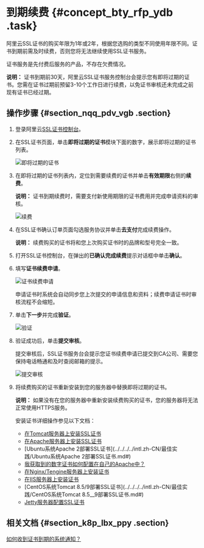 # 到期续费 {#concept_bty_rfp_ydb .task}

阿里云SSL证书的购买年限为1年或2年，根据您选购的类型不同使用年限不同。证书到期前需及时续费，否则您将无法继续使用SSL证书服务。

证书服务是先付费后服务的产品，不存在欠费情况。

**说明：** 证书到期前30天，阿里云SSL证书服务控制台会提示您有即将过期的证书。您需在证书过期前预留3-10个工作日进行续费，以免证书审核还未完成之前现有证书已经过期。

## 操作步骤 {#section_nqq_pdv_vgb .section}

1.  登录阿里云[SSL证书控制台](https://yundunnext.console.aliyun.com/?p=cas#/overview/cn-hangzhou)。
2.  在SSL证书页面，单击**即将过期的证书**模块下面的数字，展示即将过期的证书列表。

    ![即将过期的证书](http://static-aliyun-doc.oss-cn-hangzhou.aliyuncs.com/assets/img/13562/156713239047702_zh-CN.png)

3.  在即将过期的证书列表内，定位到需要续费的证书并单击**有效期限**右侧的**续费**。

    **说明：** 证书到期续费时，需要支付新使用期限的证书费用并完成申请资料的审核。

    ![续费](http://static-aliyun-doc.oss-cn-hangzhou.aliyuncs.com/assets/img/13562/156713239047721_zh-CN.png)

4.  在SSL证书确认订单页面勾选服务协议并单击**去支付**完成续费操作。

    **说明：** 续费购买的证书将和您上次购买证书时的品牌和型号完全一致。

5.  打开SSL证书控制台，在弹出的**已确认完成续费**提示对话框中单击**确认**。
6.  填写**证书续费申请**。

    ![证书续费申请](http://static-aliyun-doc.oss-cn-hangzhou.aliyuncs.com/assets/img/13562/156713239047723_zh-CN.png)

    申请证书时系统会自动同步您上次提交的申请信息和资料；续费申请证书时审核流程不会缩短。

7.  单击**下一步**并完成**验证**。

    ![验证](http://static-aliyun-doc.oss-cn-hangzhou.aliyuncs.com/assets/img/13562/156713239047725_zh-CN.png)

8.  验证成功后，单击**提交审核**。

    提交审核后，SSL证书服务台会提示您证书续费申请已提交到CA公司、需要您保持电话畅通和及时查阅邮箱的提示。

    ![提交审核](http://static-aliyun-doc.oss-cn-hangzhou.aliyuncs.com/assets/img/13562/156713239047727_zh-CN.png)

9.  将续费购买的证书重新安装到您的服务器中替换即将过期的证书。

    **说明：** 如果没有在您的服务器中重新安装续费购买的证书，您的服务器将无法正常使用HTTPS服务。

    安装证书详细操作参见以下文档：

    -   [在Tomcat服务器上安装SSL证书](../../../../intl.zh-CN/用户指南/下载证书并安装到其他服务器/Tomcat服务器安装SSL证书/安装PFX格式证书.md#)
    -   [在Apache服务器上安装SSL证书](../../../../intl.zh-CN/用户指南/下载证书并安装到其他服务器/在Apache服务器上安装SSL证书.md#)
    -   [Ubuntu系统Apache 2部署SSL证书](../../../../intl.zh-CN/最佳实践/Ubuntu系统Apache 2部署SSL证书.md#)
    -   [我获取到的数字证书如何配置在自己的Apache中？](../../../../intl.zh-CN/常见问题/配置__部署证书相关问题/我获取到的数字证书如何配置在自己的Apache中？.md#)
    -   [在Nginx/Tengine服务器上安装证书](../../../../intl.zh-CN/用户指南/下载证书并安装到其他服务器/在Nginx__Tengine服务器上安装证书.md#)
    -   [在IIS服务器上安装证书](../../../../intl.zh-CN/用户指南/下载证书并安装到其他服务器/在IIS服务器上安装证书.md#)
    -   [CentOS系统Tomcat 8.5/9部署SSL证书](../../../../intl.zh-CN/最佳实践/CentOS系统Tomcat 8.5__9部署SSL证书.md#)
    -   [Jetty服务器配置SSL证书](../../../../intl.zh-CN/常见问题/配置__部署证书相关问题/Jetty服务器配置SSL证书.md#)

## 相关文档 {#section_k8p_lbx_ppy .section}

[如何收到证书到期的系统通知？](../../../../intl.zh-CN/常见问题/证书有效期相关问题/如何收到证书到期的系统通知？.md#)

